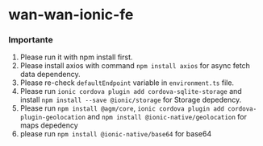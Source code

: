 # wan-wan-ionic-fe
### Importante
1. Please run it with npm install first.
2. Please install axios with command `npm install axios` for async fetch data dependency.
3. Please re-check `defaultEndpoint` variable in `environment.ts` file.
4. Please run `ionic cordova plugin add cordova-sqlite-storage` and install `npm install --save @ionic/storage` for Storage depedency.
5. Please run `npm install @agm/core`, `ionic cordova plugin add cordova-plugin-geolocation` and `npm install @ionic-native/geolocation` for maps depedency
6. please run  `npm install @ionic-native/base64` for base64